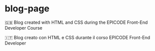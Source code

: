 # blog-page


🇬🇧 Blog created with HTML and CSS during the EPICODE Front-End Developer Course


🇮🇹 Blog creato con HTML e CSS durante il corso EPICODE Front-End Developer

